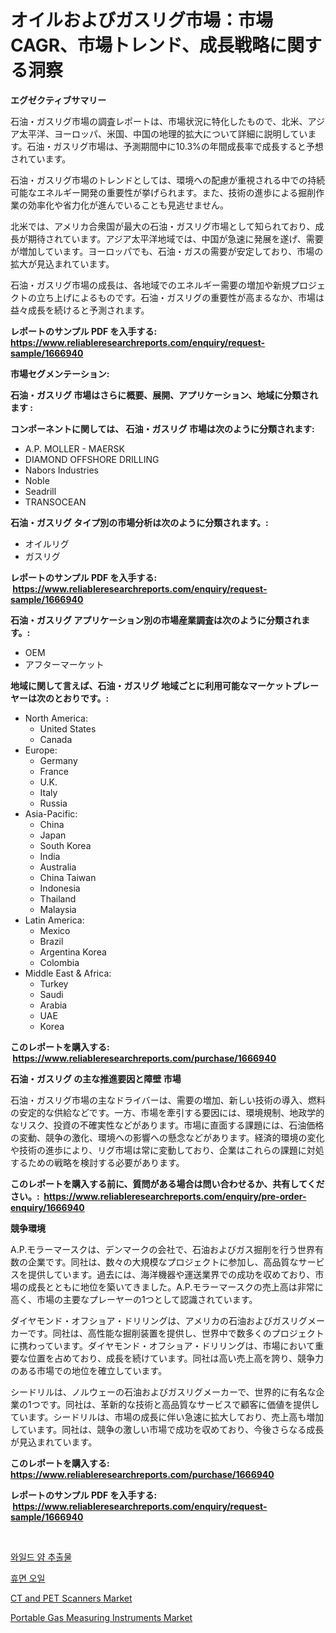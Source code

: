 <p><h1>オイルおよびガスリグ市場：市場CAGR、市場トレンド、成長戦略に関する洞察</h1></p><p><strong>エグゼクティブサマリー</strong></p>
<p><p>石油・ガスリグ市場の調査レポートは、市場状況に特化したもので、北米、アジア太平洋、ヨーロッパ、米国、中国の地理的拡大について詳細に説明しています。石油・ガスリグ市場は、予測期間中に10.3%の年間成長率で成長すると予想されています。</p><p>石油・ガスリグ市場のトレンドとしては、環境への配慮が重視される中での持続可能なエネルギー開発の重要性が挙げられます。また、技術の進歩による掘削作業の効率化や省力化が進んでいることも見逃せません。</p><p>北米では、アメリカ合衆国が最大の石油・ガスリグ市場として知られており、成長が期待されています。アジア太平洋地域では、中国が急速に発展を遂げ、需要が増加しています。ヨーロッパでも、石油・ガスの需要が安定しており、市場の拡大が見込まれています。</p><p>石油・ガスリグ市場の成長は、各地域でのエネルギー需要の増加や新規プロジェクトの立ち上げによるものです。石油・ガスリグの重要性が高まるなか、市場は益々成長を続けると予測されます。</p></p>
<p><strong>レポートのサンプル PDF を入手する: <a href="https://www.reliableresearchreports.com/enquiry/request-sample/1666940">https://www.reliableresearchreports.com/enquiry/request-sample/1666940</a></strong></p>
<p><strong>市場セグメンテーション:</strong></p>
<p><strong> 石油・ガスリグ 市場はさらに概要、展開、アプリケーション、地域に分類されます :</strong></p>
<p><strong>コンポーネントに関しては、 石油・ガスリグ 市場は次のように分類されます: &nbsp;</strong></p>
<p><ul><li>A.P. MOLLER - MAERSK</li><li>DIAMOND OFFSHORE DRILLING</li><li>Nabors Industries</li><li>Noble</li><li>Seadrill</li><li>TRANSOCEAN</li></ul></p>
<p><strong> 石油・ガスリグ タイプ別の市場分析は次のように分類されます。:</strong></p>
<p><ul><li>オイルリグ</li><li>ガスリグ</li></ul></p>
<p><strong>レポートのサンプル PDF を入手する: &nbsp;<a href="https://www.reliableresearchreports.com/enquiry/request-sample/1666940">https://www.reliableresearchreports.com/enquiry/request-sample/1666940</a></strong></p>
<p><strong> 石油・ガスリグ アプリケーション別の市場産業調査は次のように分類されます。:</strong></p>
<p><ul><li>OEM</li><li>アフターマーケット</li></ul></p>
<p><strong>地域に関して言えば、石油・ガスリグ 地域ごとに利用可能なマーケットプレーヤーは次のとおりです。:</strong></p>
<p><ul>
    <li>
        North America:
        <ul>
            <li>United States</li>
            <li>Canada</li>
        </ul>
    </li>
    <li>
        Europe:
        <ul>
            <li>Germany</li>
            <li>France</li>
            <li>U.K.</li>
            <li>Italy</li>
            <li>Russia</li>
        </ul>
    </li>
    <li>
        Asia-Pacific:
        <ul>
            <li>China</li>
            <li>Japan</li>
            <li>South Korea</li>
            <li>India</li>
            <li>Australia</li>
            <li>China Taiwan</li>
            <li>Indonesia</li>
            <li>Thailand</li>
            <li>Malaysia</li>
        </ul>
    </li>
    <li>
        Latin America:
        <ul>
            <li>Mexico</li>
            <li>Brazil</li>
            <li>Argentina Korea</li>
            <li>Colombia</li>
        </ul>
    </li>
    <li>
        Middle East & Africa:
        <ul>
            <li>Turkey</li>
            <li>Saudi</li>
            <li>Arabia</li>
            <li>UAE</li>
            <li>Korea</li>
        </ul>
    </li>
    </ul></p>
<p><strong>このレポートを購入する: &nbsp;<a href="https://www.reliableresearchreports.com/purchase/1666940">https://www.reliableresearchreports.com/purchase/1666940</a></strong></p>
<p><strong>石油・ガスリグ の主な推進要因と障壁 市場</strong></p>
<p><p>石油・ガスリグ市場の主なドライバーは、需要の増加、新しい技術の導入、燃料の安定的な供給などです。一方、市場を牽引する要因には、環境規制、地政学的なリスク、投資の不確実性などがあります。市場に直面する課題には、石油価格の変動、競争の激化、環境への影響への懸念などがあります。経済的環境の変化や技術の進歩により、リグ市場は常に変動しており、企業はこれらの課題に対処するための戦略を検討する必要があります。</p></p>
<p><strong>このレポートを購入する前に、質問がある場合は問い合わせるか、共有してください。:&nbsp; <a href="https://www.reliableresearchreports.com/enquiry/pre-order-enquiry/1666940">https://www.reliableresearchreports.com/enquiry/pre-order-enquiry/1666940</a></strong></p>
<p><strong>競争環境</strong></p>
<p><p>A.P.モラーマースクは、デンマークの会社で、石油およびガス掘削を行う世界有数の企業です。同社は、数々の大規模なプロジェクトに参加し、高品質なサービスを提供しています。過去には、海洋機器や運送業界での成功を収めており、市場の成長とともに地位を築いてきました。A.P.モラーマースクの売上高は非常に高く、市場の主要なプレーヤーの1つとして認識されています。</p><p>ダイヤモンド・オフショア・ドリリングは、アメリカの石油およびガスリグメーカーです。同社は、高性能な掘削装置を提供し、世界中で数多くのプロジェクトに携わっています。ダイヤモンド・オフショア・ドリリングは、市場において重要な位置を占めており、成長を続けています。同社は高い売上高を誇り、競争力のある市場での地位を確立しています。</p><p>シードリルは、ノルウェーの石油およびガスリグメーカーで、世界的に有名な企業の1つです。同社は、革新的な技術と高品質なサービスで顧客に価値を提供しています。シードリルは、市場の成長に伴い急速に拡大しており、売上高も増加しています。同社は、競争の激しい市場で成功を収めており、今後さらなる成長が見込まれています。</p></p>
<p><strong>このレポートを購入する: &nbsp; <a href="https://www.reliableresearchreports.com/purchase/1666940">https://www.reliableresearchreports.com/purchase/1666940</a></strong></p>
<p><strong>レポートのサンプル PDF を入手する: &nbsp;<a href="https://www.reliableresearchreports.com/enquiry/request-sample/1666940">https://www.reliableresearchreports.com/enquiry/request-sample/1666940</a></strong><strong></strong></p>
<p>&nbsp;</p>
<p><p><a href="https://github.com/CorEmtymerich56566/Market-Research-Report-List-1/blob/main/956696413450.md">와일드 얌 추출물</a></p><p><a href="https://github.com/GabrielBlanda5656/Market-Research-Report-List-1/blob/main/652758013449.md">휴면 오일</a></p><p><a href="https://www.linkedin.com/pulse/ct-pet-scanners-market-research-report-forecasted-period-from-q4kqc?trackingId=M9SPTmIJ5xyN85X0QfBloQ%3D%3D">CT and PET Scanners Market</a></p><p><a href="https://www.linkedin.com/pulse/portable-gas-measuring-instruments-market-size-growth-segmentation-16rwc?trackingId=fmGbOSdDw74y9veNTX1JAA%3D%3D">Portable Gas Measuring Instruments Market</a></p></p>